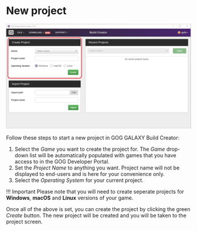 # New project

![Create Project](_assets/bc-create-project.png)

Follow these steps to start a new project in GOG GALAXY Build Creator:

1. Select the *Game* you want to create the project for. The *Game* drop-down list will be automatically populated with games that you have access to in the GOG Developer Portal.
2. Set the *Project Name* to anything you want. Project name will not be displayed to end-users and is here for your convenience only.
3. Select the *Operating System* for your current project.

!!! Important
    Please note that you will need to create seperate projects for **Windows**, **macOS** and **Linux** versions of your game.

Once all of the above is set, you can create the project by clicking the green *Create* button. The new project will be created and you will be taken to the project screen.